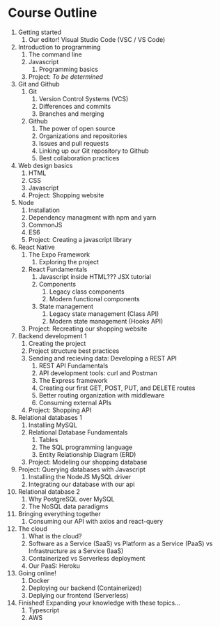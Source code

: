 # Course Outline

1. Getting started
   1. Our editor! Visual Studio Code (VSC / VS Code)
2. Introduction to programming
   1. The command line
   2. Javascript
      1. Programming basics
   3. Project: _To be determined_
3. Git and Github
   1. Git
      1. Version Control Systems (VCS)
      2. Differences and commits
      3. Branches and merging
   2. Github
      1. The power of open source
      2. Organizations and repositories
      3. Issues and pull requests
      4. Linking up our Git repository to Github
      5. Best collaboration practices
4. Web design basics
   1. HTML
   2. CSS
   3. Javascript
   4. Project: Shopping website
5. Node
   1. Installation
   2. Dependency managment with npm and yarn
   3. CommonJS
   4. ES6
   5. Project: Creating a javascript library
6. React Native
   1. The Expo Framework
      1. Exploring the project
   2. React Fundamentals
      1. Javascript inside HTML??? JSX tutorial
      2. Components
         1. Legacy class components
         2. Modern functional components
      3. State management
         1. Legacy state management (Class API)
         2. Modern state management (Hooks API)
   3. Project: Recreating our shopping website
7. Backend development 1
   1. Creating the project
   2. Project structure best practices
   3. Sending and recieving data: Developing a REST API
      1. REST API Fundamentals
      2. API development tools: curl and Postman
      3. The Express framework
      4. Creating our first GET, POST, PUT, and DELETE routes
      5. Better routing organization with middleware
      6. Consuming external APIs
   4. Project: Shopping API
8. Relational databases 1
   1. Installing MySQL
   2. Relational Database Fundamentals
      1. Tables
      2. The SQL programming language
      3. Entity Relationship Diagram (ERD)
   3. Project: Modeling our shopping database
9. Project: Querying databases with Javascript
   1. Installing the NodeJS MySQL driver
   2. Integrating our database with our api
10. Relational database 2
    1. Why PostgreSQL over MySQL
    2. The NoSQL data paradigms
11. Bringing everything together
    1. Consuming our API with axios and react-query
12. The cloud
    1. What is the cloud?
    2. Software as a Service (SaaS) vs Platform as a Service (PaaS) vs Infrastructure as a Service (IaaS)
    3. Containerized vs Serverless deployment
    4. Our PaaS: Heroku
13. Going online!
    1. Docker
    2. Deploying our backend (Containerized)
    3. Deplying our frontend (Serverless)
14. Finished! Expanding your knowledge with these topics...
    1. Typescript
    2. AWS
